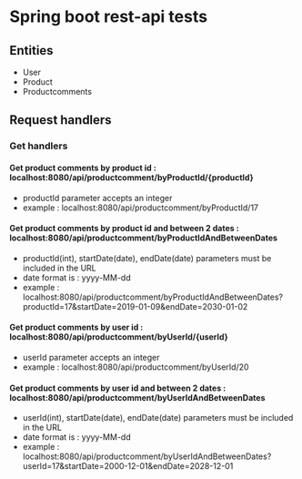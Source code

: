 # Spring boot rest-api tests

## Entities
* User
* Product
* Productcomments

## Request handlers
### Get handlers
#### Get product comments by product id : localhost:8080/api/productcomment/byProductId/{productId}  
* productId parameter accepts an integer  
* example : localhost:8080/api/productcomment/byProductId/17  

#### Get product comments by product id and between 2 dates : localhost:8080/api/productcomment/byProductIdAndBetweenDates  
* productId(int), startDate(date), endDate(date) parameters must be included in the URL  
* date format is : yyyy-MM-dd  
* example : localhost:8080/api/productcomment/byProductIdAndBetweenDates?productId=17&startDate=2019-01-09&endDate=2030-01-02  

#### Get product comments by user id : localhost:8080/api/productcomment/byUserId/{userId}  
* userId parameter accepts an integer  
* example : localhost:8080/api/productcomment/byUserId/20  

#### Get product comments by user id and between 2 dates : localhost:8080/api/productcomment/byUserIdAndBetweenDates  
* userId(int), startDate(date), endDate(date) parameters must be included in the URL  
* date format is : yyyy-MM-dd  
* example : localhost:8080/api/productcomment/byUserIdAndBetweenDates?userId=17&startDate=2000-12-01&endDate=2028-12-01


